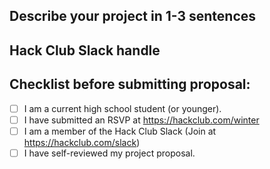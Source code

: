 ## Describe your project in 1-3 sentences

<!-- I am building a LED light display that can be controlled through an app. -->

## Hack Club Slack handle

<!-- Join the Hack Club Slack at https://hackclub.com/slack - please write your handle ABOVE this line :)-->

## Checklist before submitting proposal:

- [ ] I am a current high school student (or younger).
- [ ] I have submitted an RSVP at <https://hackclub.com/winter>
- [ ] I am a member of the Hack Club Slack (Join at <https://hackclub.com/slack>)
- [ ] I have self-reviewed my project proposal.
